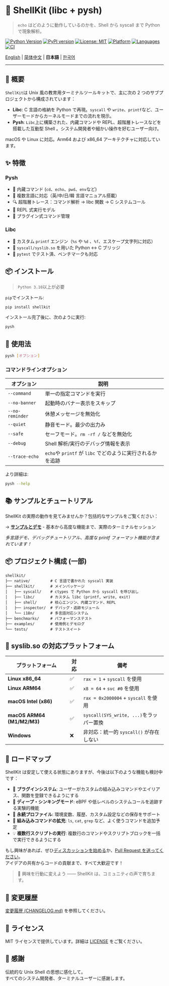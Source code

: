# 🐚 ShellKit (libc + pysh)

> `echo` はどのように動作しているのかを、Shell から syscall まで Python で現象解析。

[![Python Version](https://img.shields.io/badge/python-3.10%2B-blue)](https://www.python.org)
[![PyPI version](https://img.shields.io/pypi/v/shellkit)](https://pypi.org/project/shellkit/)
[![License: MIT](https://img.shields.io/badge/license-MIT-blue.svg)](./LICENSE)
[![Platform](https://img.shields.io/badge/platform-macOS%20%7C%20Linux-lightgrey)](https://github.com/pokeyaro/shellkit)
[![Languages](https://img.shields.io/badge/languages-EN%20%7C%20中文%20%7C%20日本語%20%7C%20한국어-brightgreen)](./examples/)
[![CI](https://github.com/pokeyaro/shellkit/actions/workflows/ci.yml/badge.svg?branch=master)](https://github.com/pokeyaro/shellkit/actions/workflows/ci.yml)

[English](./README.md) | [简体中文](./README_zh.md) | **日本語** | [한국어](./README_ko.md)

---

## 📖 概要

`ShellKit`は Unix 風の教育用ターミナルツールキットで、主に次の 2 つのサブプロジェクトから構成されています：

* **Libc**: C 言語の格納を Python で再現。`syscall` や `write`、`printf`など、ユーザーモードからカーネルモードまでの流れを現示。
* **Pysh**: `Libc`上に構築された、内藏コマンドや REPL、超階層トレースなどを搭載した互動型 Shell 。システム開発者や細かい操作を好むユーザー向け。

macOS や Linux に対応。Arm64 および x86\_64 アーキテクチャに対応しています。


## ✨ 特徴

### Pysh

* 🧠 内藏コマンド (`cd`、`echo`、`pwd`、`env`など)
* 🧵 複数言語に対応（英/中/日/韓 言語マニュアル搭載）
* 🔍 超階層トレース：コマンド解析 → libc 関数 → C システムコール
* 🧹 REPL 式実行モデル
* 🔌 プラグイン式コマンド管理

### Libc

* 📨 カスタム `printf` エンジン（`%s` や `%d` 、`%f`、エスケープ文字列に対応）
* 📜 `syscall/syslib.so` を用いた Python ↔ C ブリッジ
* 🧪 `pytest` でテスト済、ベンチマークも対応


## 📦 インストール

> `Python 3.10`以上が必要

`pip`でインストール:

```bash
pip install shellkit
```

インストール完了後に、次のように実行:

```bash
pysh
```


## 🚀 使用法

```bash
pysh [オプション]
```

### コマンドラインオプション

| オプション        | 説明                                                 |
| --------------- |------------------------------------------------------|
| `--command`     | 単一の指定コマンドを実行                                 |
| `--no-banner`   | 起動時のバナー表示をスキップ                              |
| `--no-reminder` | 休憩メッセージを無効化                                   |
| `--quiet`       | 静音モード。最少の出力み                                 |
| `--safe`        | セーフモード。`rm -rf /` などを無効化                     |
| `--debug`       | Shell 解析/実行のデバッグ情報を表示                       |
| `--trace-echo`  | `echo`や `printf` が `libc` でどのように実行されるかを追跡 |

より詳細は:

```bash
pysh --help
```


## 📚 サンプルとチュートリアル

ShellKit の実際の動作を見てみませんか？包括的なサンプルをご覧ください：

→ **[サンプルとデモ](./examples/README_ja.md)** - 基本から高度な機能まで、実際のターミナルセッション

*多言語デモ、デバッグチュートリアル、高度な printf フォーマット機能が含まれています！*


## 📦 プロジェクト構成 (一部)

```text
shellkit/
├── native/         # C 言語で書かれた syscall 実装
├── shellkit/       # メインパッケージ
│   ├── syscall/    # ctypes で Python から syscall を呼び出し
│   ├── libc/       # カスタム libc (printf, write, exit)
│   ├── shell/      # 核心エンジン、内蔵コマンド、REPL
│   ├── inspector/  # デバッグ・追跡モジュール
│   └── i18n/       # 多言語対応システム
├── benchmarks/     # パフォーマンステスト
├── examples/       # 使用例とデモログ
└── tests/          # テストスイート
```


## 🥉 syslib.so の対応プラットフォーム

| プラットフォーム              | 対応  | 備考                                  |
| -------------------------- |------|---------------------------------------|
| **Linux x86\_64**          | ✅   | `rax = 1` + `syscall` を使用           |
| **Linux ARM64**            | ✅   | `x8 = 64` + `svc #0` を使用            |
| **macOS Intel (x86)**      | ✅   | `rax = 0x2000004` + `syscall` を使用   |
| **macOS ARM64 (M1/M2/M3)** | ✅   | `syscall(SYS_write, ...)`をラッパー置換 |
| **Windows**                | ❌   | 非対応：統一的 `syscall()` が存在しない   |


## 🧭 ロードマップ

ShellKit は安定して使える状態にありますが、今後は以下のような機能も検討中です：

- 🔌 **プラグインシステム**: ユーザーがカスタムの組み込みコマンドやエイリアス、関数を登録できるようにする
- 🧠 **ディープ・シンキングモード**: eBPF や低レベルのシステムコールを追跡する実験的機能
- 🧳 **永続プロファイル**: 環境変数、履歴、カスタム設定などの保存をサポート
- 🧪 **組み込みコマンドの拡充**: `ls`, `cat`, `grep` など、よく使うコマンドを追加予定
- 💡 **複数行スクリプトの実行**: 複数行のコマンドやスクリプトブロックを一括で実行できるようにする

もし興味があれば、ぜひ[ディスカッションを始める](https://github.com/pokeyaro/shellkit/discussions)か、[Pull Request を送ってください](https://github.com/pokeyaro/shellkit/pulls)。\
アイデアの共有からコードの貢献まで、すべて大歓迎です！

> 💬 興味を行動に変えよう —— ShellKit は、コミュニティの声で育ちます。


## 📌 変更履歴

[変更履歴 (CHANGELOG.md)](./CHANGELOG.md) を参照してください。


## 📜 ライセンス

MIT ライセンスで提供しています。詳細は [LICENSE](./LICENSE) をご覧ください。


## 🤝 感謝

伝統的な Unix Shell の思想に感化して。\
すべてのシステム開発者、ターミナルユーザーに感謝します。
